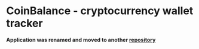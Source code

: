
# CoinBalance - cryptocurrency wallet tracker

<b>Application was renamed and moved to another <a href="https://github.com/hodlify/app ">repository</a></b>




